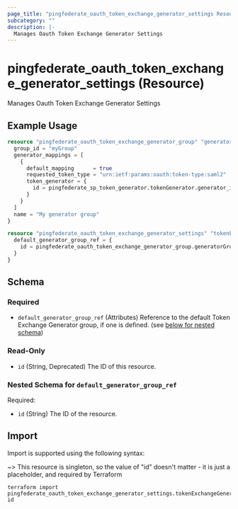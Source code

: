 ```yaml
---
page_title: "pingfederate_oauth_token_exchange_generator_settings Resource - terraform-provider-pingfederate"
subcategory: ""
description: |-
  Manages Oauth Token Exchange Generator Settings
---
```


# pingfederate_oauth_token_exchange_generator_settings (Resource)

Manages Oauth Token Exchange Generator Settings

## Example Usage

```terraform
resource "pingfederate_oauth_token_exchange_generator_group" "generatorGroup" {
  group_id = "myGroup"
  generator_mappings = [
    {
      default_mapping      = true
      requested_token_type = "urn:ietf:params:oauth:token-type:saml2"
      token_generator = {
        id = pingfederate_sp_token_generator.tokenGenerator.generator_id
      }
    }
  ]
  name = "My generator group"
}

resource "pingfederate_oauth_token_exchange_generator_settings" "tokenExchangeGeneratorSettings" {
  default_generator_group_ref = {
    id = pingfederate_oauth_token_exchange_generator_group.generatorGroup.group_id
  }
}
```

<!-- schema generated by tfplugindocs -->
## Schema

### Required

- `default_generator_group_ref` (Attributes) Reference to the default Token Exchange Generator group, if one is defined. (see [below for nested schema](#nestedatt--default_generator_group_ref))

### Read-Only

- `id` (String, Deprecated) The ID of this resource.

<a id="nestedatt--default_generator_group_ref"></a>
### Nested Schema for `default_generator_group_ref`

Required:

- `id` (String) The ID of the resource.

## Import

Import is supported using the following syntax:

~> This resource is singleton, so the value of "id" doesn't matter - it is just a placeholder, and required by Terraform

```shell
terraform import pingfederate_oauth_token_exchange_generator_settings.tokenExchangeGeneratorSettings id
```